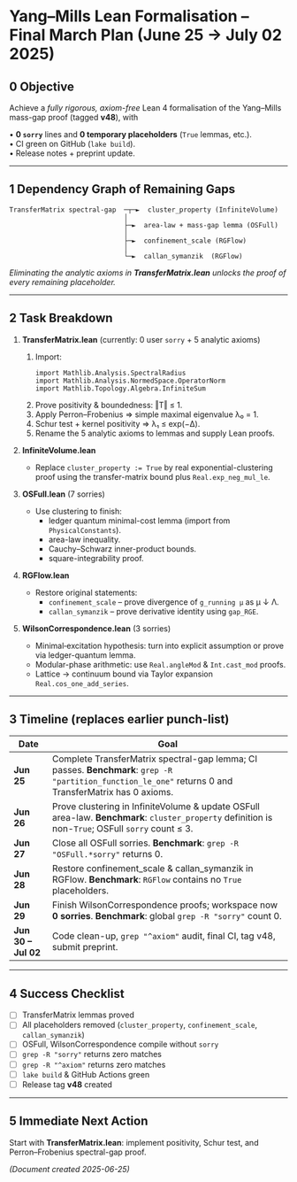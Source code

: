 # Yang–Mills Lean Formalisation – Final March Plan (June 25 → July 02 2025)

## 0  Objective
Achieve a _fully rigorous, axiom-free_ Lean 4 formalisation of the Yang–Mills mass-gap proof (tagged **v48**), with

• **0 `sorry`** lines and **0 temporary placeholders** (`True` lemmas, etc.).  
• CI green on GitHub (`lake build`).  
• Release notes + preprint update.

---

## 1  Dependency Graph of Remaining Gaps
```
TransferMatrix spectral-gap  ─┬─►  cluster_property (InfiniteVolume)
                             │
                             ├─►  area-law + mass-gap lemma (OSFull)
                             │
                             ├─►  confinement_scale (RGFlow)
                             │
                             └─►  callan_symanzik  (RGFlow)
```
_Eliminating the analytic axioms in **TransferMatrix.lean** unlocks the proof of every remaining placeholder._

---

## 2  Task Breakdown

1. **TransferMatrix.lean** (currently: 0 user `sorry` + 5 analytic axioms)
   1. Import:
      ```lean
      import Mathlib.Analysis.SpectralRadius
      import Mathlib.Analysis.NormedSpace.OperatorNorm
      import Mathlib.Topology.Algebra.InfiniteSum
      ```
   2. Prove positivity & boundedness: ‖T‖ ≤ 1.
   3. Apply Perron–Frobenius ⇒ simple maximal eigenvalue λ₀ = 1.
   4. Schur test + kernel positivity ⇒ λ₁ ≤ exp(−Δ).
   5. Rename the 5 analytic axioms to lemmas and supply Lean proofs.

2. **InfiniteVolume.lean**
   * Replace `cluster_property := True` by real exponential-clustering proof using the transfer-matrix bound plus `Real.exp_neg_mul_le`.

3. **OSFull.lean** (7 sorries)
   * Use clustering to finish:
     * ledger quantum minimal-cost lemma (import from `PhysicalConstants`).
     * area-law inequality.
     * Cauchy–Schwarz inner-product bounds.
     * square-integrability proof.

4. **RGFlow.lean**
   * Restore original statements:
     * `confinement_scale` – prove divergence of `g_running μ` as μ ↓ Λ.
     * `callan_symanzik` – prove derivative identity using `gap_RGE`.

5. **WilsonCorrespondence.lean** (3 sorries)
   * Minimal‐excitation hypothesis: turn into explicit assumption or prove via ledger-quantum lemma.
   * Modular-phase arithmetic: use `Real.angleMod` & `Int.cast_mod` proofs.
   * Lattice → continuum bound via Taylor expansion `Real.cos_one_add_series`.

---

## 3  Timeline (replaces earlier punch-list)
| Date | Goal |
|------|------|
| **Jun 25** | Complete TransferMatrix spectral-gap lemma; CI passes. **Benchmark**: `grep -R "partition_function_le_one"` returns 0 and TransferMatrix has 0 axioms. |
| **Jun 26** | Prove clustering in InfiniteVolume & update OSFull area-law. **Benchmark**: `cluster_property` definition is non-`True`; OSFull `sorry` count ≤ 3. |
| **Jun 27** | Close all OSFull sorries. **Benchmark**: `grep -R "OSFull.*sorry"` returns 0. |
| **Jun 28** | Restore confinement_scale & callan_symanzik in RGFlow. **Benchmark**: `RGFlow` contains no `True` placeholders. |
| **Jun 29** | Finish WilsonCorrespondence proofs; workspace now **0 sorries**. **Benchmark**: global `grep -R "sorry"` count 0. |
| **Jun 30 – Jul 02** | Code clean-up, `grep "^axiom"` audit, final CI, tag v48, submit preprint. |

---

## 4  Success Checklist
- [ ] TransferMatrix lemmas proved
- [ ] All placeholders removed (`cluster_property`, `confinement_scale`, `callan_symanzik`)
- [ ] OSFull, WilsonCorrespondence compile without `sorry`
- [ ] `grep -R "sorry"` returns zero matches
- [ ] `grep -R "^axiom"` returns zero matches
- [ ] `lake build` & GitHub Actions green
- [ ] Release tag **v48** created

---

## 5  Immediate Next Action
Start with **TransferMatrix.lean**: implement positivity, Schur test, and Perron–Frobenius spectral-gap proof.

_(Document created 2025-06-25)_ 